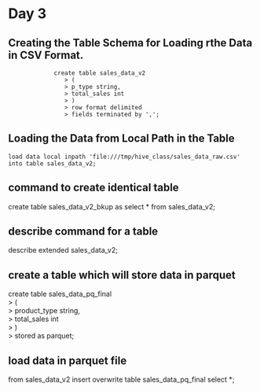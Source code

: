 # Day 3 

## Creating the Table Schema for Loading rthe Data in CSV Format.

                 create table sales_data_v2                                                                                                              
                    > (                                                                                                                                       
                    > p_type string,                                                                                                                          
                    > total_sales int                                                                                                                         
                    > )                                                                                                                                       
                    > row format delimited                                                                                                                    
                    > fields terminated by ','; 

 ##  Loading the Data from Local Path in the Table
 
    load data local inpath 'file:///tmp/hive_class/sales_data_raw.csv' into table sales_data_v2; 

## command to create identical table
create table sales_data_v2_bkup as select * from sales_data_v2;

## describe command for a table
describe extended sales_data_v2;


## create a table which will store data in parquet

create table sales_data_pq_final                                                                                                        
    > (                                                                                                                                       
    > product_type string,                                                                                                                    
    > total_sales int                                                                                                                         
    > )                                                                                                                                       
    > stored as parquet;  
    
## load data in parquet file
from sales_data_v2 insert overwrite table sales_data_pq_final select *;

